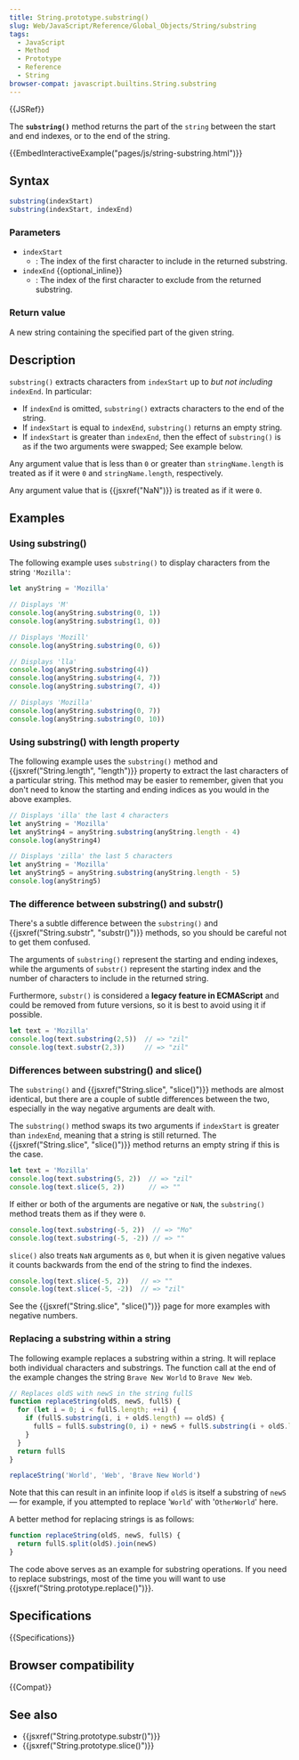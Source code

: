 ```yaml
---
title: String.prototype.substring()
slug: Web/JavaScript/Reference/Global_Objects/String/substring
tags:
  - JavaScript
  - Method
  - Prototype
  - Reference
  - String
browser-compat: javascript.builtins.String.substring
---
```

{{JSRef}}

The **`substring()`** method returns the part of the `string` between the start
and end indexes, or to the end of the string.

{{EmbedInteractiveExample("pages/js/string-substring.html")}}

## Syntax

```js
substring(indexStart)
substring(indexStart, indexEnd)
```

### Parameters

- `indexStart`
  - : The index of the first character to include in the returned substring.
- `indexEnd` {{optional_inline}}
  - : The index of the first character to exclude from the returned substring.

### Return value

A new string containing the specified part of the given string.

## Description

`substring()` extracts characters from `indexStart` up to _but not including_
`indexEnd`. In particular:

- If `indexEnd` is omitted, `substring()` extracts characters to the end of the
  string.
- If `indexStart` is equal to `indexEnd`, `substring()` returns an empty string.
- If `indexStart` is greater than `indexEnd`, then the effect of `substring()`
  is as if the two arguments were swapped; See example below.

Any argument value that is less than `0` or greater than `stringName.length` is
treated as if it were `0` and `stringName.length`, respectively.

Any argument value that is {{jsxref("NaN")}} is treated as if it were
`0`.

## Examples

### Using substring()

The following example uses `substring()` to display characters from the string
`'Mozilla'`:

```js
let anyString = 'Mozilla'

// Displays 'M'
console.log(anyString.substring(0, 1))
console.log(anyString.substring(1, 0))

// Displays 'Mozill'
console.log(anyString.substring(0, 6))

// Displays 'lla'
console.log(anyString.substring(4))
console.log(anyString.substring(4, 7))
console.log(anyString.substring(7, 4))

// Displays 'Mozilla'
console.log(anyString.substring(0, 7))
console.log(anyString.substring(0, 10))
```

### Using substring() with length property

The following example uses the `substring()` method and
{{jsxref("String.length", "length")}} property to extract the last
characters of a particular string. This method may be easier to remember, given
that you don't need to know the starting and ending indices as you would in the
above examples.

```js
// Displays 'illa' the last 4 characters
let anyString = 'Mozilla'
let anyString4 = anyString.substring(anyString.length - 4)
console.log(anyString4)

// Displays 'zilla' the last 5 characters
let anyString = 'Mozilla'
let anyString5 = anyString.substring(anyString.length - 5)
console.log(anyString5)
```

### The difference between substring() and substr()

There's a subtle difference between the `substring()` and
{{jsxref("String.substr", "substr()")}} methods, so you should be
careful not to get them confused.

The arguments of `substring()` represent the starting and ending indexes, while
the arguments of `substr()` represent the starting index and the number of
characters to include in the returned string.

Furthermore, `substr()` is considered a **legacy feature in ECMAScript** and
could be removed from future versions, so it is best to avoid using it if
possible.

```js
let text = 'Mozilla'
console.log(text.substring(2,5))  // => "zil"
console.log(text.substr(2,3))     // => "zil"
```

### Differences between substring() and slice()

The `substring()` and {{jsxref("String.slice", "slice()")}} methods
are almost identical, but there are a couple of subtle differences between the
two, especially in the way negative arguments are dealt with.

The `substring()` method swaps its two arguments if `indexStart` is greater than
`indexEnd`, meaning that a string is still returned. The
{{jsxref("String.slice", "slice()")}} method returns an empty string
if this is the case.

```js
let text = 'Mozilla'
console.log(text.substring(5, 2))  // => "zil"
console.log(text.slice(5, 2))      // => ""
```

If either or both of the arguments are negative or `NaN`, the `substring()`
method treats them as if they were `0`.

```js
console.log(text.substring(-5, 2))  // => "Mo"
console.log(text.substring(-5, -2)) // => ""
```

`slice()` also treats `NaN` arguments as `0`, but when it is given negative
values it counts backwards from the end of the string to find the indexes.

```js
console.log(text.slice(-5, 2))   // => ""
console.log(text.slice(-5, -2))  // => "zil"
```

See the {{jsxref("String.slice", "slice()")}} page for more examples
with negative numbers.

### Replacing a substring within a string

The following example replaces a substring within a string. It will replace both
individual characters and substrings. The function call at the end of the
example changes the string `Brave New World` to `Brave New Web`.

```js
// Replaces oldS with newS in the string fullS
function replaceString(oldS, newS, fullS) {
  for (let i = 0; i < fullS.length; ++i) {
    if (fullS.substring(i, i + oldS.length) == oldS) {
      fullS = fullS.substring(0, i) + newS + fullS.substring(i + oldS.length, fullS.length)
    }
  }
  return fullS
}

replaceString('World', 'Web', 'Brave New World')
```

Note that this can result in an infinite loop if `oldS` is itself a substring of
`newS` — for example, if you attempted to replace '`World`' with '`OtherWorld`'
here.

A better method for replacing strings is as follows:

```js
function replaceString(oldS, newS, fullS) {
  return fullS.split(oldS).join(newS)
}
```

The code above serves as an example for substring operations. If you need to
replace substrings, most of the time you will want to use
{{jsxref("String.prototype.replace()")}}.

## Specifications

{{Specifications}}

## Browser compatibility

{{Compat}}

## See also

- {{jsxref("String.prototype.substr()")}}
- {{jsxref("String.prototype.slice()")}}
